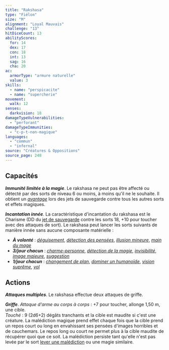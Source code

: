 ```yaml
---
title: "Rakshasa"
type: "Fiélon"
size: "M"
alignment: "Loyal Mauvais"
challenge: "13"
hitDiceCount: 13
abilityScores:
  for: 14
  dex: 17
  con: 18
  int: 13
  sag: 16
  cha: 20
ac: 
  armorType: "armure naturelle"
  value: 3
skills: 
  - name: "perspicacite"
  - name: "supercherie"
movement: 
  walk: 12
senses: 
  darkvision: 18
damageTypeVulnerabilities: 
  - "perforant"
damageTypeImmunities: 
  - "c-p-t-non-magique"
languages: 
  - "commun"
  - "infernal"
source: "Créatures & Oppositions"
source_page: 248
---
```

## Capacités
_**Immunité limitée à la magie**_. Le rakshasa ne peut pas être affecté ou détecté par des sorts de niveau 6 ou moins, à moins qu'il ne le souhaite. Il obtient un [_avantage_](/utiliser-les-caracteristiques/#avantage-et-desavantage) lors des jets de sauvegarde contre tous les autres sorts et effets magiques.

_**Incantation innée**_. La caractéristique d'incantation du rakshasa est le Charisme (DD du [jet de sauvegarde](/utiliser-les-caracteristiques#jets-de-sauvegarde) contre les sorts 18, +10 pour toucher avec des attaques de sort). Le rakshasa peut lancer les sorts suivants de manière innée sans aucune composante matérielle :
* _**À volonté**_ : [_déguisement_](/grimoire/deguisement), [_détection des pensées_](/grimoire/detection-des-pensees), [_illusion mineure_](/grimoire/illusion-mineure), [_main du mage_](/grimoire/main-du-mage)
* _**3/jour chacun**_ : [_charme-personne_](/grimoire/charme-personne), [_détection de la magie_](/grimoire/detection-de-la-magie), [_invisibilité_](/grimoire/invisibilite), [_image majeure_](/grimoire/image-majeure), [_suggestion_](/grimoire/suggestion)
* _**1/jour chacun**_ : [_changement de plan_](/grimoire/changement-de-plan), [_dominer un humanoïde_](/grimoire/dominer-un-humanoide), [_vision suprême_](/grimoire/vision-supreme), [_vol_](/grimoire/vol)

## Actions
_**Attaques multiples**_. Le rakshasa effectue deux attaques de griffe.

_**Griffe**_. _Attaque d'arme au corps à corps_ : +7 pour toucher, allonge 1,50 m, une cible.  
_Touché_ : 9 (2d6+2) dégâts tranchants et la cible est maudite si c'est une créature. La malédiction magique prend effet chaque fois que la cible prend un repos court ou long en envahissant ses pensées d'images horribles et de cauchemars. Le repos long ou court ne permet plus à la cible maudite de récupérer quoi que ce soit. La malédiction persiste tant qu'elle n'est pas levée par le sort [lever une malédiction](/grimoire/lever-une-malediction) ou une magie similaire.
